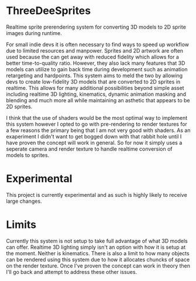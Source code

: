 # ThreeDeeSprites
Realtime sprite prerendering system for converting 3D models to 2D sprite images during runtime.

For small indie devs it is often necessary to find ways to speed up workflow due to limited resources and manpower. Sprites and 2D artwork are
often used because the can get away with reduced fidelity which allows for a better time-to-quality ratio. However, they also lack many features that
3D models can utilize to gain back time during development such as animation retargeting and hardpoints. This system aims to meld the two by allowing
devs to create low-fidelity 3D models that are converted to 2D sprites in realtime. This allows for many additional possibilities beyond simple asset
including realtime 3D lighting, kinematics, dynamic animation masking and blending and much more all while maintaining an asthetic that appears to be
2D sprites.

I think that the use of shaders would be the most optimal way to implement this system however I opted to go with pre-rendering to render textures
for a few reasons the primary being that I am not very good with shaders. As an exaperiment I didn't want to get bogged down with that rabbit hole
until I have proven the concept will work in general. So for now it simply uses a seperate camera and render texture to handle realtime conversion of
models to sprites.

# Experimental  
This project is currently experimental and as such is highly likely to receive large changes.

# Limits  
Currently this system is not setup to take full advantage of what 3D models can offer. Realtime 3D lighting simply isn't an option with how it is setup
at the moment. Neither is kinematics. There is also a limit to how many objects can be rendered using this system due to how it allocates chuncks of space
on the render texture. Once I've proven the concept can work in theory then I'll go back and attempt to address these other issues.
